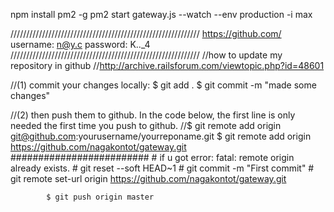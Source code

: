 npm install pm2 -g
pm2 start gateway.js --watch --env production -i max

////////////////////////////////////////////////////////////
https://github.com/
	username:	n@y.c
	password:	K.._4
////////////////////////////////////////////////////////////
//how to update my repository in github	
//http://archive.railsforum.com/viewtopic.php?id=48601
	
//(1) commit your changes locally:
			$ git add .
			$ git commit -m "made some changes"
	
//(2) then push them to github. In the code below, the first line is only needed the first time you push to github.
			//$ git remote add origin git@github.com:yourusername/yourreponame.git
			$ git remote add origin https://github.com/nagakontot/gateway.git
			#########################
			# if u got error: fatal: remote origin already exists.
			# git reset --soft HEAD~1
			# git commit -m "First commit"
			# git remote set-url origin https://github.com/nagakontot/gateway.git
			
			$ git push origin master